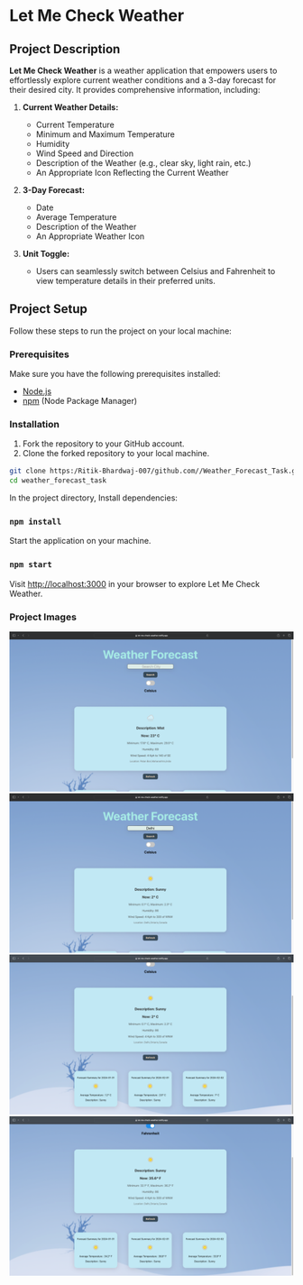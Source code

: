 # Let Me Check Weather

## Project Description

**Let Me Check Weather** is a weather application that empowers users to effortlessly explore current weather conditions and a 3-day forecast for their desired city. It provides comprehensive information, including:

1. **Current Weather Details:**
   - Current Temperature
   - Minimum and Maximum Temperature
   - Humidity
   - Wind Speed and Direction
   - Description of the Weather (e.g., clear sky, light rain, etc.)
   - An Appropriate Icon Reflecting the Current Weather

2. **3-Day Forecast:**
   - Date
   - Average Temperature
   - Description of the Weather
   - An Appropriate Weather Icon

3. **Unit Toggle:**
   - Users can seamlessly switch between Celsius and Fahrenheit to view temperature details in their preferred units.

## Project Setup

Follow these steps to run the project on your local machine:

### Prerequisites

Make sure you have the following prerequisites installed:

- [Node.js](https://nodejs.org/)
- [npm](https://www.npmjs.com/) (Node Package Manager)

### Installation

1. Fork the repository to your GitHub account.
2. Clone the forked repository to your local machine.

```bash
git clone https:/Ritik-Bhardwaj-007/github.com//Weather_Forecast_Task.git
cd weather_forecast_task
```

In the project directory, Install dependencies:

### `npm install`

Start the application on your machine.

### `npm start`
Visit [ http://localhost:3000](http://localhost:3000) in your browser to explore Let Me Check Weather.

### Project Images

![Alt text](images/First.png)
![Alt text](images/Second.png)
![Alt text](images/Third.png)
![Alt text](images/Fourth.png)

